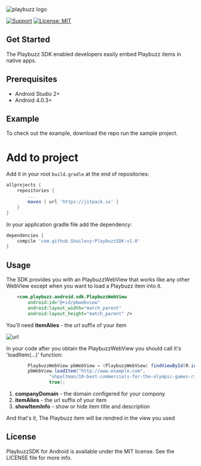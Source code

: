![playbuzz logo](http://i68.tinypic.com/55o84j.png)

[![Support](https://img.shields.io/badge/contact-ShaiLevy-brightgreen.svg)](mailto:levyshai@gmail.com)
[![License: MIT](https://img.shields.io/badge/license-MIT-orange.svg)](https://github.com/orazz/CreditCardForm-iOS/blob/master/LICENSE)


## Get Started

The Playbuzz SDK enabled developers easily embed Playbuzz items in native apps.

## Prerequisites

- Android Studio 2+
- Android 4.0.3+

## Example

To check out the example, download the repo run the sample project.

# Add to project
Add it in your root `build.gradle` at the end of repositories:

``` groovy
allprojects {
	repositories {
		...
		maven { url 'https://jitpack.io' }
	}
}
```
In your application gradle file add the dependency:

``` groovy
dependencies {
    compile 'com.github.Shailevy:PlaybuzzSDK:v1.0'
}
```

## Usage

The SDK provides you with an PlaybuzzWebView that works like any other WebView except when you want to load a Playbuzz item into it. 

``` xml
    <com.playbuzz.android.sdk.PlaybuzzWebView
        android:id="@+id/pbwebview"
        android:layout_width="match_parent"
        android:layout_height="match_parent" />

```

You'll need **itemAlies** - the url suffix of your item 

![url](http://i63.tinypic.com/1z35k7b.png)

In your code after you obtain the PlaybuzzWebView you should call it's 'loadItem(...)' function:

``` java
        PlaybuzzWebView pbWebView = (PlaybuzzWebView) findViewById(R.id.pbwebview);
        pbWebView.loadItem("http://www.example.com",
                "shpaltman/10-best-commercials-for-the-olympic-games-rio-2016",
                true);

```

1. **companyDomain** - the domain configered for your compony 
2. **itemAlies** - the url suffix of your item 
3. **showItemInfo** - show or hide item title and description

And that's it, The Playbuzz item will be rendred in the view you used



## License

PlaybuzzSDK for Android is available under the MIT license. See the LICENSE file for more info.

